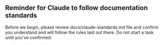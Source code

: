 ## Reminder for Claude to follow documentation standards
Before we begin, please review docs/claude-standards.md file and confirm you understand and will follow
the rules laid out there. Do not start a task until you've confirmed.